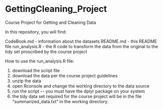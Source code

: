 GettingCleaning_Project
=======================

Course Project for Getting and Cleaning Data

In this repository, you will find:

CodeBook.md - information about the datasets 
README.md - this README file
run_analysis.R - the R code to transform the data from the original to the tidy set proscribed by the course project


How to use the run_analysis.R file:

1. download the script file
2. download the data per the course project guidelines
3. unzip the data
4. open Rconsole and change the working directory to the data source
5. run the script -- you must have the dplyr package on your system
6. the tidy data set required for the course project will be in the file "summarized_data.txt" in the
working directory.
